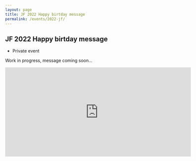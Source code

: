 ```yaml
---
layout: page
title: JF 2022 Happy birtday message
permalink: /events/2022-jf/
---
```


## JF 2022 Happy birtday message

* Private event

Work in progress, message coming soon...


<iframe src="https://player.vimeo.com/video/719473585?h=12c0f3005a&amp;badge=0&amp;autopause=0&amp;player_id=0&amp;app_id=58479" width="600" height="288" frameborder="0" allow="autoplay; fullscreen; picture-in-picture" allowfullscreen title="New Recording - 12/06/2022, 01:59:36"></iframe>


